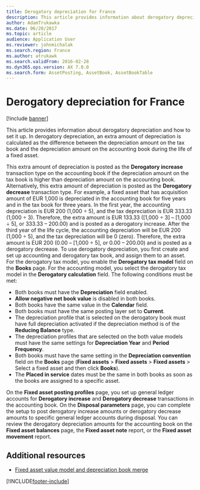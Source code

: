 ```yaml
---
title: Derogatory depreciation for France
description: This article provides information about derogatory depreciation and how to set it up. In derogatory depreciation, an extra amount of depreciation is calculated as the difference between the depreciation amount on the tax value model and the depreciation amount on the accounting value model during the life of a fixed asset.
author: AdamTrukawka
ms.date: 06/20/2017
ms.topic: article
audience: Application User
ms.reviewer: johnmichalak
ms.search.region: France
ms.author: atrukawk
ms.search.validFrom: 2016-02-28
ms.dyn365.ops.version: AX 7.0.0
ms.search.form: AssetPosting, AssetBook, AssetBookTable
---
```


# Derogatory depreciation for France

[!include [banner](../../includes/banner.md)]

This article provides information about derogatory depreciation and how to set it up. In derogatory depreciation, an extra amount of depreciation is calculated as the difference between the depreciation amount on the tax book and the depreciation amount on the accounting book during the life of a fixed asset.

This extra amount of depreciation is posted as the **Derogatory increase** transaction type on the accounting book if the depreciation amount on the tax book is higher than depreciation amount on the accounting book. Alternatively, this extra amount of depreciation is posted as the **Derogatory decrease** transaction type. For example, a fixed asset that has acquisition amount of EUR 1,000 is depreciated in the accounting book for five years and in the tax book for three years. In the first year, the accounting depreciation is EUR 200 (1,000 ÷ 5), and the tax depreciation is EUR 333.33 (1,000 ÷ 3). Therefore, the extra amount is EUR 133.33 (\[1,000 ÷ 3\] – \[1,000 ÷ 5\], or 333.33 – 200.00) and is posted as a derogatory increase. After the third year of the life cycle, the accounting depreciation will be EUR 200 (1,000 ÷ 5), and the tax depreciation will be 0 (zero). Therefore, the extra amount is EUR 200 (0.00 – \[1,000 ÷ 5\], or 0.00 – 200.00) and is posted as a derogatory decrease. To use derogatory depreciation, you first create and set up accounting and derogatory tax book, and assign them to an asset. For the derogatory tax model, you enable the **Derogatory tax model** field on the **Books** page. For the accounting model, you select the derogatory tax model in the **Derogatory calculation** field. The following conditions must be met:

-   Both books must have the **Depreciation** field enabled.
-   **Allow negative net book value** is disabled in both books.
-   Both books have the same value in the **Calendar** field.
-   Both books must have the same posting layer set to **Current**.
-   The depreciation profile that is selected on the derogatory book must have full depreciation activated if the depreciation method is of the **Reducing Balance** type.
-   The depreciation profiles that are selected on the both value models must have the same settings for **Depreciation Year** and **Period Frequency**.
-   Both books must have the same setting in the **Depreciation convention** field on the **Books** page (**Fixed assets** > **Fixed assets** > **Fixed assets** > Select a fixed asset and then click **Books**).
-   The **Placed in service** dates must be the same in both books as soon as the books are assigned to a specific asset.

On the **Fixed asset posting profiles** page, you set up general ledger accounts for **Derogatory increase** and **Derogatory decrease** transactions in the accounting book. On the **Disposal parameters** page, you can complete the setup to post derogatory increase amounts or derogatory decrease amounts to specific general ledger accounts during disposal. You can review the derogatory depreciation amounts for the accounting book on the **Fixed asset balances** page, the **Fixed asset note** report, or the **Fixed asset movement** report.


## Additional resources

- [Fixed asset value model and depreciation book merge](../../fixed-assets/fixed-asset-value-model-depreciation-book-merge.md)


[!INCLUDE[footer-include](../../../includes/footer-banner.md)]
